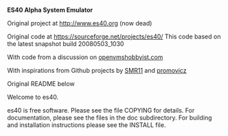 __ES40 Alpha System Emulator__

Original project at http://www.es40.org (now dead)

Original code at https://sourceforge.net/projects/es40/
This code based on the latest snapshot build 20080503_1030

With code from a discussion on 
[openvmshobbyist.com](https://www.openvmshobbyist.com/forum/viewthread.php?forum_id=161&thread_id=2801)

With inspirations from Github projects by
[SMR11](https://github.com/SMR11/es40) and
[promovicz](https://github.com/promovicz/es40)


Original README below


Welcome to es40.

es40 is free software. Please see the file COPYING for details.
For documentation, please see the files in the doc subdirectory.
For building and installation instructions please see the INSTALL file.
